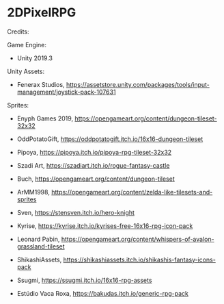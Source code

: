 # 2DPixelRPG

Credits:

Game Engine: 
 - Unity 2019.3

Unity Assets:
 - Fenerax Studios, https://assetstore.unity.com/packages/tools/input-management/joystick-pack-107631

Sprites:
 - Enyph Games 2019, https://opengameart.org/content/dungeon-tileset-32x32
 - OddPotatoGift, https://oddpotatogift.itch.io/16x16-dungeon-tileset
 - Pipoya, https://pipoya.itch.io/pipoya-rpg-tileset-32x32
 - Szadi Art, https://szadiart.itch.io/rogue-fantasy-castle

 - Buch, https://opengameart.org/content/dungeon-tileset
 - ArMM1998, https://opengameart.org/content/zelda-like-tilesets-and-sprites
 - Sven, https://stensven.itch.io/hero-knight
 - Kyrise, https://kyrise.itch.io/kyrises-free-16x16-rpg-icon-pack
 - Leonard Pabin, https://opengameart.org/content/whispers-of-avalon-grassland-tileset
 - ShikashiAssets, https://shikashiassets.itch.io/shikashis-fantasy-icons-pack
 - Ssugmi, https://ssugmi.itch.io/16x16-rpg-assets
 - Estúdio Vaca Roxa, https://bakudas.itch.io/generic-rpg-pack
